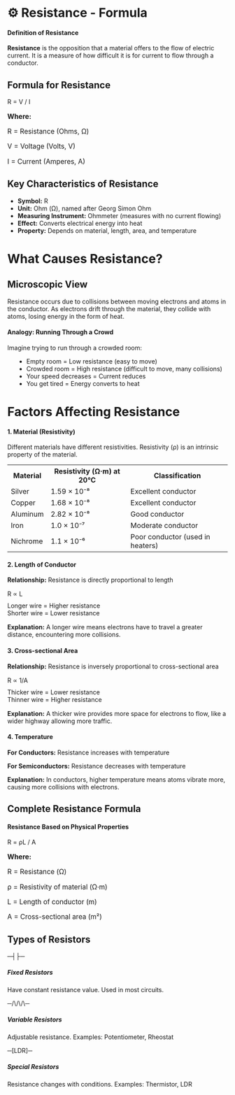 # ⚙️ Resistance - Formula

<!-- <div id="resistance" class="section"> -->
<!-- <div class="module"> -->
                    
<div class="definition-card">
    <h4>Definition of Resistance</h4>
    <p><strong>Resistance</strong> is the opposition that a material offers to the flow of electric current. It is a measure of how difficult it is for current to flow through a conductor.</p>
</div>

## Formula for Resistance
                    
<div class="formula-box">
    <div class="formula">R = V / I</div>
    <div style="margin-top: 15px; font-size: 1.1em;">
        <p><strong>Where:</strong></p>
        <p>R = Resistance (Ohms, Ω)</p>
        <p>V = Voltage (Volts, V)</p>
        <p>I = Current (Amperes, A)</p>
    </div>
</div>

## Key Characteristics of Resistance
                    
<div class="key-points">
    <ul>
        <li><strong>Symbol:</strong> R</li>
        <li><strong>Unit:</strong> Ohm (Ω), named after Georg Simon Ohm</li>
        <li><strong>Measuring Instrument:</strong> Ohmmeter (measures with no current flowing)</li>
        <li><strong>Effect:</strong> Converts electrical energy into heat</li>
        <li><strong>Property:</strong> Depends on material, length, area, and temperature</li>
    </ul>
</div>
                    
# What Causes Resistance?

## Microscopic View

<div class="definition-card">
    <p>Resistance occurs due to collisions between moving electrons and atoms in the conductor. As electrons drift through the material, they collide with atoms, losing energy in the form of heat.</p>
                        
<div class="example" style="margin-top: 15px;">
    <h4>Analogy: Running Through a Crowd</h4>
    <p>Imagine trying to run through a crowded room:</p>
    <ul style="margin-left: 20px; margin-top: 10px;">
        <li>Empty room = Low resistance (easy to move)</li>
        <li>Crowded room = High resistance (difficult to move, many collisions)</li>
        <li>Your speed decreases = Current reduces</li>
        <li>You get tired = Energy converts to heat</li>
    </ul>
</div>
</div>
                    
# Factors Affecting Resistance
                    
<div class="definition-card">
    <h4>1. Material (Resistivity)</h4>
    <p>Different materials have different resistivities. Resistivity (ρ) is an intrinsic property of the material.</p>
                        
<table class="comparison-table" style="margin-top: 15px;">
    <tr>
        <th>Material</th>
        <th>Resistivity (Ω·m) at 20°C</th>
        <th>Classification</th>
    </tr>
    <tr>
        <td>Silver</td>
        <td>1.59 × 10⁻⁸</td>
        <td>Excellent conductor</td>
    </tr>
    <tr>
        <td>Copper</td>
        <td>1.68 × 10⁻⁸</td>
        <td>Excellent conductor</td>
    </tr>
    <tr>
        <td>Aluminum</td>
        <td>2.82 × 10⁻⁸</td>
        <td>Good conductor</td>
    </tr>
    <tr>
        <td>Iron</td>
        <td>1.0 × 10⁻⁷</td>
        <td>Moderate conductor</td>
    </tr>
    <tr>
        <td>Nichrome</td>
        <td>1.1 × 10⁻⁶</td>
        <td>Poor conductor (used in heaters)</td>
    </tr>
</table>
</div>
                    
<div class="definition-card">
    <h4>2. Length of Conductor</h4>
    <p><strong>Relationship:</strong> Resistance is directly proportional to length</p>
    <div class="formula-box" style="margin-top: 15px;">
        <div class="formula">R ∝ L</div>
        <p style="margin-top: 10px;">Longer wire = Higher resistance<br>Shorter wire = Lower resistance</p>
    </div>
    <p style="margin-top: 15px;"><strong>Explanation:</strong> A longer wire means electrons have to travel a greater distance, encountering more collisions.</p>
</div>
                    
<div class="definition-card">
    <h4>3. Cross-sectional Area</h4>
    <p><strong>Relationship:</strong> Resistance is inversely proportional to cross-sectional area</p>
    <div class="formula-box" style="margin-top: 15px;">
        <div class="formula">R ∝ 1/A</div>
        <p style="margin-top: 10px;">Thicker wire = Lower resistance<br>Thinner wire = Higher resistance</p>
    </div>
    <p style="margin-top: 15px;"><strong>Explanation:</strong> A thicker wire provides more space for electrons to flow, like a wider highway allowing more traffic.</p>
                    </div>
                    
<div class="definition-card">
    <h4>4. Temperature</h4>
    <p><strong>For Conductors:</strong> Resistance increases with temperature</p>
    <p><strong>For Semiconductors:</strong> Resistance decreases with temperature</p>
    <p style="margin-top: 10px;"><strong>Explanation:</strong> In conductors, higher temperature means atoms vibrate more, causing more collisions with electrons.</p>
</div>
                    
## Complete Resistance Formula

<div class="formula-box">
    <h4>Resistance Based on Physical Properties</h4>
    <div class="formula">R = ρL / A</div>
    <div style="margin-top: 15px; font-size: 1.1em;">
        <p><strong>Where:</strong></p>
        <p>R = Resistance (Ω)</p>
        <p>ρ = Resistivity of material (Ω·m)</p>
        <p>L = Length of conductor (m)</p>
        <p>A = Cross-sectional area (m²)</p>
    </div>
</div>
                    
## Types of Resistors

<div class="icon-grid">
    <div class="icon-card">
        <div class="icon">─┤├─</div>
        <h5>Fixed Resistors</h5>
        <p>Have constant resistance value. Used in most circuits.</p>
    </div>
    <div class="icon-card">
        <div class="icon">─/\/\/\─</div>
        <h5>Variable Resistors</h5>
        <p>Adjustable resistance. Examples: Potentiometer, Rheostat</p>
    </div>
    <div class="icon-card">
        <div class="icon">─[LDR]─</div>
        <h5>Special Resistors</h5>
        <p>Resistance changes with conditions. Examples: Thermistor, LDR</p>
    </div>
</div>